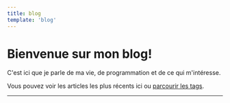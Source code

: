 ```yaml
---
title: blog
template: 'blog'
---
```


# Bienvenue sur mon blog!

C'est ici que je parle de ma vie, de programmation et de ce qui m'intéresse.

Vous pouvez voir les articles les plus récents ici ou [parcourir les tags](/tags).

---

